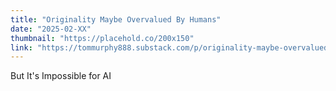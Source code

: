 ```yaml
---
title: "Originality Maybe Overvalued By Humans"
date: "2025-02-XX"
thumbnail: "https://placehold.co/200x150"
link: "https://tommurphy888.substack.com/p/originality-maybe-overvalued-by-humans"
---
```

But It's Impossible for AI